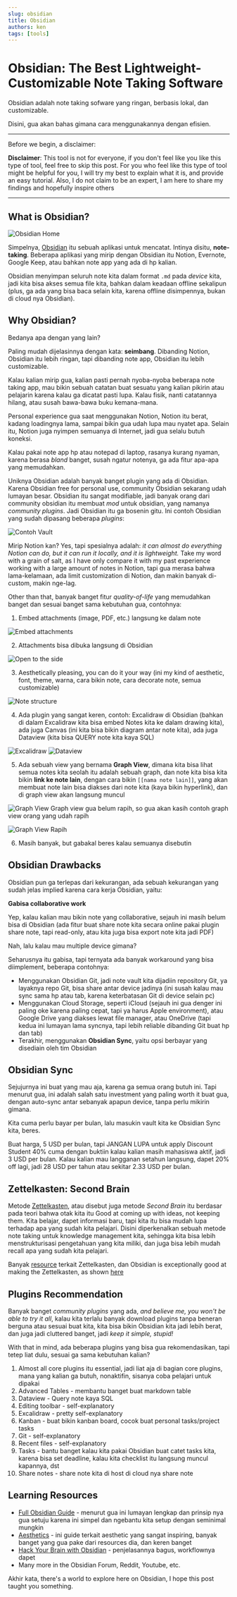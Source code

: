 ```yaml
---
slug: obsidian
title: Obsidian
authors: ken
tags: [tools]
---
```


# Obsidian: The Best Lightweight-Customizable Note Taking Software

Obsidian adalah note taking sofware yang ringan, berbasis lokal, dan customizable.

Disini, gua akan bahas gimana cara menggunakannya dengan efisien.

<!-- truncate -->

---
Before we begin, a disclaimer:

**Disclaimer**: This tool is not for everyone, if you don't feel like you like this type of tool, feel free to skip this post. For you who feel like this type of tool might be helpful for you, I will try my best to explain what it is, and provide an easy tutorial. Also, I do not claim to be an expert, I am here to share my findings and hopefully inspire others

---

## What is Obsidian?

![Obsidian Home](./attachments/image1.png)

Simpelnya, [Obsidian](https://obsidian.md) itu sebuah aplikasi untuk mencatat. Intinya disitu, **note-taking**. Beberapa aplikasi yang mirip dengan Obsidian itu Notion, Evernote, Google Keep, atau bahkan note app yang ada di hp kalian.

Obsidian menyimpan seluruh note kita dalam format `.md` pada *device* kita, jadi kita bisa akses semua file kita, bahkan dalam keadaan offline sekalipun (plus, ga ada yang bisa baca selain kita, karena offline disimpennya, bukan di cloud nya Obsidian). 

## Why Obsidian?

Bedanya apa dengan yang lain?

Paling mudah dijelasinnya dengan kata: **seimbang**. Dibanding Notion, Obsidian itu lebih ringan, tapi dibanding note app, Obsidian itu lebih customizable.

Kalau kalian mirip gua, kalian pasti pernah nyoba-nyoba beberapa note taking app, mau bikin sebuah catatan buat sesuatu yang kalian pikirin atau pelajarin karena kalau ga dicatat pasti lupa. Kalau fisik, nanti catatannya hilang, atau susah bawa-bawa buku kemana-mana.

Personal experience gua saat menggunakan Notion, Notion itu berat, kadang loadingnya lama, sampai bikin gua udah lupa mau nyatet apa. Selain itu, Notion juga nyimpen semuanya di Internet, jadi gua selalu butuh koneksi.

Kalau pakai note app hp atau notepad di laptop, rasanya kurang nyaman, karena berasa *bland* banget, susah ngatur notenya, ga ada fitur apa-apa yang memudahkan.

Uniknya Obsidian adalah banyak banget plugin yang ada di Obsidian. Karena Obsidian free for personal use, community Obsidian sekarang udah lumayan besar. Obsidian itu sangat modifiable, jadi banyak orang dari community obsidian itu membuat *mod* untuk obsidian, yang namanya *community plugins*. Jadi Obsidian itu ga bosenin gitu. Ini contoh Obsidian yang sudah dipasang beberapa *plugins*:

![Contoh Vault](./attachments/image2.png)

Mirip Notion kan? Yes, tapi spesialnya adalah: *it can almost do everything Notion can do, but it can run it locally, and it is lightweight.* Take my word with a grain of salt, as I have only compare it with my past experience working with a large amount of notes in Notion, tapi gua merasa bahwa lama-kelamaan, ada limit customization di Notion, dan makin banyak di-custom, makin nge-lag.

Other than that, banyak banget fitur *quality-of-life* yang memudahkan banget dan sesuai banget sama kebutuhan gua, contohnya:

1. Embed attachments (image, PDF, etc.) langsung ke dalam note

![Embed attachments](./attachments/image3.png)

2. Attachments bisa dibuka langsung di Obsidian

![Open to the side](./attachments/image4.png)

3. Aesthetically pleasing, you can do it your way (ini my kind of aesthetic, font, theme, warna, cara bikin note, cara decorate note, semua customizable)

![Note structure](./attachments/image5.png)

4. Ada plugin yang sangat keren, contoh: Excalidraw di Obsidian (bahkan di dalam Excalidraw kita bisa embed Notes kita ke dalam drawing kita), ada juga Canvas (ini kita bisa bikin diagram antar note kita), ada juga Dataview (kita bisa QUERY note kita kaya SQL)

![Excalidraw](./attachments/image6.png)
![Dataview](./attachments/image9.png)

5. Ada sebuah view yang bernama **Graph View**, dimana kita bisa lihat semua notes kita seolah itu adalah sebuah graph, dan note kita bisa kita bikin **link ke note lain**, dengan cara bikin `[[nama note lain]]`, yang akan membuat note lain bisa diakses dari note kita (kaya bikin hyperlink), dan di graph view akan langsung muncul

![Graph View](./attachments/image7.png)
Graph view gua belum rapih, so gua akan kasih contoh graph view orang yang udah rapih

![Graph View Rapih](./attachments/image8.png)

6. Masih banyak, but gabakal beres kalau semuanya disebutin

## Obsidian Drawbacks

Obsidian pun ga terlepas dari kekurangan, ada sebuah kekurangan yang sudah jelas implied karena cara kerja Obsidian, yaitu:

**Gabisa collaborative work**

Yep, kalau kalian mau bikin note yang collaborative, sejauh ini masih belum bisa di Obsidian (ada fitur buat share note kita secara online pakai plugin share note, tapi read-only, atau kita juga bisa export note kita jadi PDF)

Nah, lalu kalau mau multiple device gimana?

Seharusnya itu gabisa, tapi ternyata ada banyak workaround yang bisa diimplement, beberapa contohnya:

- Menggunakan Obsidian Git, jadi note vault kita dijadiin repository Git, ya layaknya repo Git, bisa share antar device jadinya (ini susah kalau mau sync sama hp atau tab, karena keterbatasan Git di device selain pc)
- Menggunakan Cloud Storage, seperti iCloud (sejauh ini gua denger ini paling oke karena paling cepat, tapi ya harus Apple environment), atau Google Drive yang diakses lewat file manager, atau OneDrive (tapi kedua ini lumayan lama syncnya, tapi lebih reliable dibanding Git buat hp dan tab)
- Terakhir, menggunakan **Obsidian Sync**, yaitu opsi berbayar yang disediain oleh tim Obsidian

## Obsidian Sync

Sejujurnya ini buat yang mau aja, karena ga semua orang butuh ini. Tapi menurut gua, ini adalah salah satu investment yang paling worth it buat gua, dengan auto-sync antar sebanyak apapun device, tanpa perlu mikirin gimana.

Kita cuma perlu bayar per bulan, lalu masukin vault kita ke Obsidian Sync kita, beres.

Buat harga, 5 USD per bulan, tapi JANGAN LUPA untuk apply Discount Student 40% cuma dengan buktiin kalau kalian masih mahasiswa aktif, jadi 3 USD per bulan. Kalau kalian mau langganan setahun langsung, dapet 20% off lagi, jadi 28 USD per tahun atau sekitar 2.33 USD per bulan.

## Zettelkasten: Second Brain

Metode [Zettelkasten](https://zettelkasten.de/overview/), atau disebut juga metode *Second Brain* itu berdasar pada teori bahwa otak kita itu Good at coming up with ideas, not keeping them. Kita belajar, dapet informasi baru, tapi kita itu bisa mudah lupa terhadap apa yang sudah kita pelajari. Disini diperkenalkan sebuah metode note taking untuk knowledge management kita, sehingga kita bisa lebih menstrukturisasi pengetahuan yang kita miliki, dan juga bisa lebih mudah recall apa yang sudah kita pelajari.

Banyak [resource](https://obsidian.rocks/getting-started-with-zettelkasten-in-obsidian/) terkait Zettelkasten, dan Obsidian is exceptionally good at making the Zettelkasten, as shown [here](https://forum.obsidian.md/t/setup-zettelkasten-but-how/85224)

## Plugins Recommendation

Banyak banget *community plugins* yang ada, *and believe me, you won't be able to try it all*, kalau kita terlalu banyak download plugins tanpa beneran berguna atau sesuai buat kita, kita bisa bikin Obsidian kita jadi lebih berat, dan juga jadi cluttered banget, jadi *keep it simple, stupid!*

With that in mind, ada beberapa plugins yang bisa gua rekomendasikan, tapi tetep liat dulu, sesuai ga sama kebutuhan kalian?

1. Almost all core plugins itu essential, jadi liat aja di bagian core plugins, mana yang kalian ga butuh, nonaktifin, sisanya coba pelajari untuk dipakai
2. Advanced Tables - membantu banget buat markdown table
3. Dataview - Query note kaya SQL
4. Editing toolbar - self-explanatory
5. Excalidraw - pretty self-explanatory
6. Kanban - buat bikin kanban board, cocok buat personal tasks/project tasks
7. Git - self-explanatory
8. Recent files - self-explanatory
9. Tasks - bantu banget kalau kita pakai Obsidian buat catet tasks kita, karena bisa set deadline, kalau kita checklist itu langsung muncul kapannya, dst
10. Share notes - share note kita di host di cloud nya share note

## Learning Resources

- [Full Obsidian Guide](https://youtu.be/hSTy_BInQs8?si=QKXp3vVYTpKNzrV_) - menurut gua ini lumayan lengkap dan prinsip nya gua setuju karena ini simpel dan ngebantu kita setup dengan seminimal mungkin
- [Aesthetics](https://youtu.be/rAkerV8rlow?si=h4S3XCG_QUKljn-V) - ini guide terkait aesthetic yang sangat inspiring, banyak banget yang gua pake dari resources dia, dan keren banget
- [Hack Your Brain with Obsidian](https://youtu.be/DbsAQSIKQXk?si=IpTK1NlnryPHGvNw) - penjelasannya bagus, workflownya dapet
- Many more in the Obsidian Forum, Reddit, Youtube, etc.

Akhir kata, there's a world to explore here on Obsidian, I hope this post taught you something.